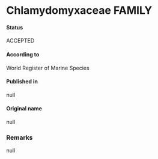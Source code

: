 Chlamydomyxaceae FAMILY
=======

#### Status
ACCEPTED

#### According to
World Register of Marine Species

#### Published in
null

#### Original name
null

### Remarks
null